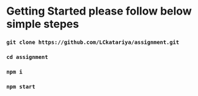 # Getting Started please follow below simple stepes

### `git clone https://github.com/LCkatariya/assignment.git`

### `cd assignment`

### `npm i`

### `npm start`

